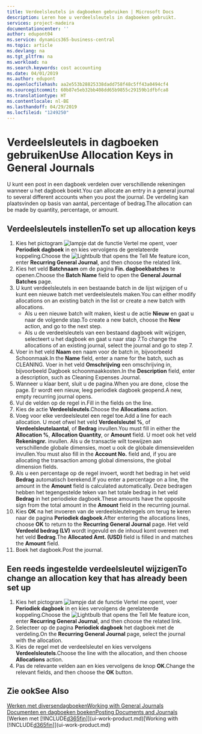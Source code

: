 ```yaml
---
title: Verdeelsleutels in dagboeken gebruiken | Microsoft Docs
description: Leren hoe u verdeelsleutels in dagboeken gebruikt.
services: project-madeira
documentationcenter: ''
author: edupont04
ms.service: dynamics365-business-central
ms.topic: article
ms.devlang: na
ms.tgt_pltfrm: na
ms.workload: na
ms.search.keywords: cost accounting
ms.date: 04/01/2019
ms.author: edupont
ms.openlocfilehash: aa2e553b28825338dadd758f48c5ff43a0494cf4
ms.sourcegitcommit: 60b87e5eb32bb408dd65b9855c29159b1dfbfca8
ms.translationtype: HT
ms.contentlocale: nl-BE
ms.lasthandoff: 04/29/2019
ms.locfileid: "1249250"
---
```

# <a name="use-allocation-keys-in-general-journals"></a><span data-ttu-id="6388d-103">Verdeelsleutels in dagboeken gebruiken</span><span class="sxs-lookup"><span data-stu-id="6388d-103">Use Allocation Keys in General Journals</span></span>
<span data-ttu-id="6388d-104">U kunt een post in een dagboek verdelen over verschillende rekeningen wanneer u het dagboek boekt.</span><span class="sxs-lookup"><span data-stu-id="6388d-104">You can allocate an entry in a general journal to several different accounts when you post the journal.</span></span> <span data-ttu-id="6388d-105">De verdeling kan plaatsvinden op basis van aantal, percentage of bedrag.</span><span class="sxs-lookup"><span data-stu-id="6388d-105">The allocation can be made by quantity, percentage, or amount.</span></span>

## <a name="to-set-up-allocation-keys"></a><span data-ttu-id="6388d-106">Verdeelsleutels instellen</span><span class="sxs-lookup"><span data-stu-id="6388d-106">To set up allocation keys</span></span>
1. <span data-ttu-id="6388d-107">Kies het pictogram ![lampje dat de functie Vertel me opent](media/ui-search/search_small.png "Vertel me wat u wilt doen"), voer **Periodiek dagboek** in en kies vervolgens de gerelateerde koppeling.</span><span class="sxs-lookup"><span data-stu-id="6388d-107">Choose the ![Lightbulb that opens the Tell Me feature](media/ui-search/search_small.png "Tell me what you want to do") icon, enter **Recurring General Journal**, and then choose the related link.</span></span>
2. <span data-ttu-id="6388d-108">Kies het veld **Batchnaam** om de pagina **Fin. dagboekbatches** te openen.</span><span class="sxs-lookup"><span data-stu-id="6388d-108">Choose the **Batch Name** field to open the **General Journal Batches** page.</span></span>
3. <span data-ttu-id="6388d-109">U kunt verdeelsleutels in een bestaande batch in de lijst wijzigen of u kunt een nieuwe batch met verdeelsleutels maken.</span><span class="sxs-lookup"><span data-stu-id="6388d-109">You can either modify allocations on an existing batch in the list or create a new batch with allocations.</span></span>
   * <span data-ttu-id="6388d-110">Als u een nieuwe batch wilt maken, kiest u de actie **Nieuw** en gaat u naar de volgende stap.</span><span class="sxs-lookup"><span data-stu-id="6388d-110">To create a new batch, choose the **New** action, and go to the next step.</span></span>
   * <span data-ttu-id="6388d-111">Als u de verdeelsleutels van een bestaand dagboek wilt wijzigen, selecteert u het dagboek en gaat u naar stap 7.</span><span class="sxs-lookup"><span data-stu-id="6388d-111">To change the allocations of an existing journal, select the journal and go to step 7.</span></span>    
4. <span data-ttu-id="6388d-112">Voer in het veld **Naam** een naam voor de batch in, bijvoorbeeld Schoonmaak.</span><span class="sxs-lookup"><span data-stu-id="6388d-112">In the **Name** field, enter a name for the batch, such as CLEANING.</span></span> <span data-ttu-id="6388d-113">Voer in het veld **Omschrijving** een omschrijving in, bijvoorbeeld Dagboek schoonmaakkosten.</span><span class="sxs-lookup"><span data-stu-id="6388d-113">In the **Description** field, enter a description, such as Cleaning Expenses Journal.</span></span>
5. <span data-ttu-id="6388d-114">Wanneer u klaar bent, sluit u de pagina.</span><span class="sxs-lookup"><span data-stu-id="6388d-114">When you are done, close the page.</span></span> <span data-ttu-id="6388d-115">Er wordt een nieuw, leeg periodiek dagboek geopend.</span><span class="sxs-lookup"><span data-stu-id="6388d-115">A new, empty recurring journal opens.</span></span>
6. <span data-ttu-id="6388d-116">Vul de velden op de regel in.</span><span class="sxs-lookup"><span data-stu-id="6388d-116">Fill in the fields on the line.</span></span>
7. <span data-ttu-id="6388d-117">Kies de actie **Verdeelsleutels**.</span><span class="sxs-lookup"><span data-stu-id="6388d-117">Choose the **Allocations** action.</span></span>
8. <span data-ttu-id="6388d-118">Voeg voor elke verdeelsleutel een regel toe.</span><span class="sxs-lookup"><span data-stu-id="6388d-118">Add a line for each allocation.</span></span> <span data-ttu-id="6388d-119">U moet ofwel het veld **Verdeelsleutel %**, of **Verdeelsleutelaantal**, of **Bedrag** invullen.</span><span class="sxs-lookup"><span data-stu-id="6388d-119">You must fill in either the **Allocation %**, **Allocation Quantity**, or **Amount** field.</span></span> <span data-ttu-id="6388d-120">U moet ook het veld **Rekeningnr.** invullen. Als u de transactie wilt toewijzen aan verschillende globale dimensies, moet u ook de globale dimensievelden invullen.</span><span class="sxs-lookup"><span data-stu-id="6388d-120">You must also fill in the **Account No.** field and, if you are allocating the transaction among global dimensions, the global dimension fields.</span></span>
9. <span data-ttu-id="6388d-121">Als u een percentage op de regel invoert, wordt het bedrag in het veld **Bedrag** automatisch berekend.</span><span class="sxs-lookup"><span data-stu-id="6388d-121">If you enter a percentage on a line, the amount in the **Amount** field is calculated automatically.</span></span> <span data-ttu-id="6388d-122">Deze bedragen hebben het tegengestelde teken van het totale bedrag in het veld **Bedrag** in het periodieke dagboek.</span><span class="sxs-lookup"><span data-stu-id="6388d-122">These amounts have the opposite sign from the total amount in the **Amount** field in the recurring journal.</span></span>
10. <span data-ttu-id="6388d-123">Kies **OK** na het invoeren van de verdeelsleutelregels om terug te keren naar de pagina **Periodiek dagboek**.</span><span class="sxs-lookup"><span data-stu-id="6388d-123">After entering the allocations lines, choose **OK** to return to the **Recurring General Journal** page.</span></span> <span data-ttu-id="6388d-124">Het veld **Verdeeld bedrag (LV)** wordt ingevuld en de inhoud komt overeen met het veld **Bedrag**.</span><span class="sxs-lookup"><span data-stu-id="6388d-124">The **Allocated Amt. (USD)** field is filled in and matches the **Amount** field.</span></span>
11. <span data-ttu-id="6388d-125">Boek het dagboek.</span><span class="sxs-lookup"><span data-stu-id="6388d-125">Post the journal.</span></span>

## <a name="to-change-an-allocation-key-that-has-already-been-set-up"></a><span data-ttu-id="6388d-126">Een reeds ingestelde verdeelsleutel wijzigen</span><span class="sxs-lookup"><span data-stu-id="6388d-126">To change an allocation key that has already been set up</span></span>
1. <span data-ttu-id="6388d-127">Kies het pictogram ![lampje dat de functie Vertel me opent](media/ui-search/search_small.png "Vertel me wat u wilt doen"), voer **Periodiek dagboek** in en kies vervolgens de gerelateerde koppeling.</span><span class="sxs-lookup"><span data-stu-id="6388d-127">Choose the ![Lightbulb that opens the Tell Me feature](media/ui-search/search_small.png "Tell me what you want to do") icon, enter **Recurring General Journal**, and then choose the related link.</span></span>
2. <span data-ttu-id="6388d-128">Selecteer op de pagina **Periodiek dagboek** het dagboek met de verdeling.</span><span class="sxs-lookup"><span data-stu-id="6388d-128">On the **Recurring General Journal** page, select the journal with the allocation.</span></span>
3. <span data-ttu-id="6388d-129">Kies de regel met de verdeelsleutel en kies vervolgens **Verdeelsleutels**.</span><span class="sxs-lookup"><span data-stu-id="6388d-129">Choose the line with the allocation, and then choose **Allocations** action.</span></span>
4. <span data-ttu-id="6388d-130">Pas de relevante velden aan en kies vervolgens de knop **OK**.</span><span class="sxs-lookup"><span data-stu-id="6388d-130">Change the relevant fields, and then choose the **OK** button.</span></span>

## <a name="see-also"></a><span data-ttu-id="6388d-131">Zie ook</span><span class="sxs-lookup"><span data-stu-id="6388d-131">See Also</span></span>
[<span data-ttu-id="6388d-132">Werken met diversendagboeken</span><span class="sxs-lookup"><span data-stu-id="6388d-132">Working with General Journals</span></span>](ui-work-general-journals.md)  
[<span data-ttu-id="6388d-133">Documenten en dagboeken boeken</span><span class="sxs-lookup"><span data-stu-id="6388d-133">Posting Documents and Journals</span></span>](ui-post-documents-journals.md)  
<span data-ttu-id="6388d-134">[Werken met [!INCLUDE[d365fin](includes/d365fin_md.md)]](ui-work-product.md)</span><span class="sxs-lookup"><span data-stu-id="6388d-134">[Working with [!INCLUDE[d365fin](includes/d365fin_md.md)]](ui-work-product.md)</span></span>
